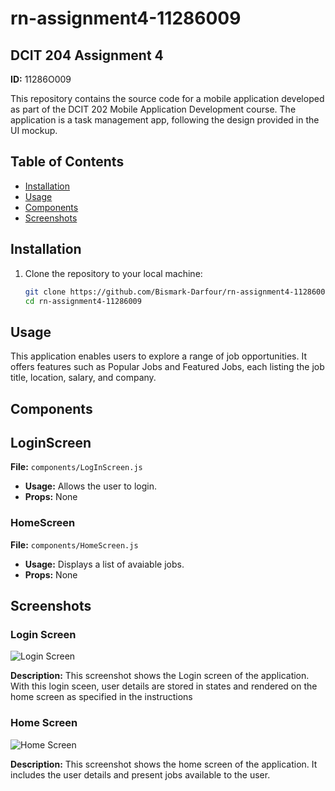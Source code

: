 # rn-assignment4-11286009

## DCIT 204 Assignment 4

**ID:** 11286O009

This repository contains the source code for a mobile application developed as part of the DCIT 202 Mobile Application Development course. The application is a task management app, following the design provided in the UI mockup.

## Table of Contents

- [Installation](#installation)
- [Usage](#usage)
- [Components](#components)
- [Screenshots](#screenshots)

## Installation

1. Clone the repository to your local machine:

   ```bash
   git clone https://github.com/Bismark-Darfour/rn-assignment4-11286009.git
   cd rn-assignment4-11286009

## Usage

This application enables users to explore a range of job opportunities. It offers features such as Popular Jobs and Featured Jobs, each listing the job title, location, salary, and company.

## Components

## LoginScreen

**File:** `components/LogInScreen.js`

* **Usage:** Allows the user to login.
* **Props:** None


### HomeScreen

**File:** `components/HomeScreen.js`

* **Usage:** Displays a list of avaiable jobs.
* **Props:** None


## Screenshots

### Login Screen

![Login Screen]([./assets/Loginscreenshot.png](https://github.com/Bismark-Darfour/rn-assignment4-11286009/blob/main/jobizz/assets/Loginscreenshot.png))

**Description:** This screenshot shows the Login screen of the application. With this login sceen, user details are stored in states and rendered on the home screen as specified in the instructions


### Home Screen

![Home Screen]([./assets/HomeScreenshot.png](https://github.com/Bismark-Darfour/rn-assignment4-11286009/blob/main/jobizz/assets/HomeScreenshot.png))

**Description:** This screenshot shows the home screen of the application. It includes the
user details and present jobs available to the user.

